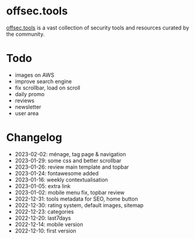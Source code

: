 # offsec.tools

[offsec.tools](https://offsec.tools) is a vast collection of security tools and resources curated by the community.

# Todo

- images on AWS  
- improve search engine  
- fix scrollbar, load on scroll  
- daily promo  
- reviews  
- newsletter  
- user area  


# Changelog

- 2023-02-02: ménage, tag page & navigation  
- 2023-01-29: some css and better scrollbar  
- 2023-01-26: review main template and topbar  
- 2023-01-24: fontawesome added  
- 2023-01-16: weekly contextualisation  
- 2023-01-05: extra link  
- 2023-01-02: mobile menu fix, topbar review  
- 2022-12-31: tools metadata for SEO, home button  
- 2022-12-30: rating system, default images, sitemap  
- 2022-12-23: categories  
- 2022-12-20: last7days  
- 2022-12-14: mobile version  
- 2022-12-10: first version  
